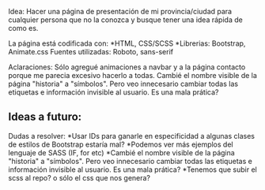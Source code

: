 Idea: 
Hacer una página de presentación de mi provincia/ciudad para cualquier persona que no la conozca y busque tener una idea rápida de como es.

La página está codificada con:
*HTML, CSS/SCSS
*Librerias: Bootstrap, Animate.css
Fuentes utilizadas: Roboto, sans-serif

Aclaraciones:
Sólo agregué animaciones a navbar y a la página contacto porque me parecia excesivo hacerlo a todas.
Cambié el nombre visible de la página "historia" a "símbolos". Pero veo innecesario cambiar todas las etiquetas e información invisible al usuario. Es una mala prática?

Ideas a futuro:
--

Dudas a resolver:
*Usar IDs para ganarle en especificidad a algunas clases de estilos de Bootstrap estaría mal?
*Podemos ver más ejemplos del lenguaje de SASS (IF, for etc)
*Cambié el nombre visible de la página "historia" a "símbolos". Pero veo innecesario cambiar todas las etiquetas e información invisible al usuario. Es una mala prática?
*Tenemos que subir el scss al repo? o sólo el css que nos genera?